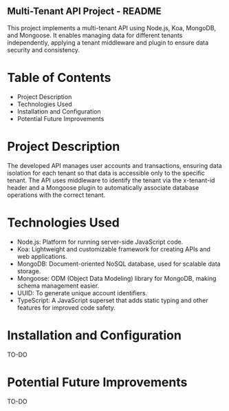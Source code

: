 ## Multi-Tenant API Project - README
This project implements a multi-tenant API using Node.js, Koa, MongoDB, and Mongoose. It enables managing data for different tenants independently, applying a tenant middleware and plugin to ensure data security and consistency.

# Table of Contents
- Project Description
- Technologies Used
- Installation and Configuration
- Potential Future Improvements

# Project Description

The developed API manages user accounts and transactions, ensuring data isolation for each tenant so that data is accessible only to the specific tenant. The API uses middleware to identify the tenant via the x-tenant-id header and a Mongoose plugin to automatically associate database operations with the correct tenant.

# Technologies Used

- Node.js: Platform for running server-side JavaScript code.
- Koa: Lightweight and customizable framework for creating APIs and web applications.
- MongoDB: Document-oriented NoSQL database, used for scalable data storage.
- Mongoose: ODM (Object Data Modeling) library for MongoDB, making schema management easier.
- UUID: To generate unique account identifiers.
- TypeScript: A JavaScript superset that adds static typing and other features for improved code safety.

# Installation and Configuration

TO-DO

# Potential Future Improvements

TO-DO
